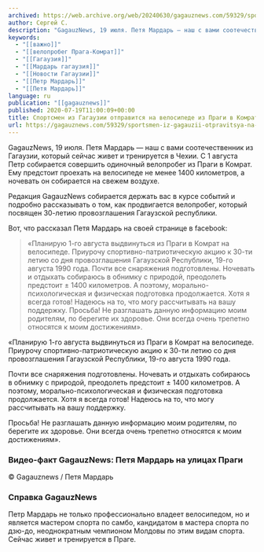 ```yaml
---
archived: https://web.archive.org/web/20240630/gagauznews.com/59329/sportsmen-iz-gagauzii-otpravitsya-na-velosipede-iz-pragi-v-komrat.html
author: Сергей С.
description: "GagauzNews, 19 июля. Петя Мардарь — наш с вами соотечественник из Гагаузии, который сейчас живет и тренируется в Чехии. С 1 августа Петр собирается совершить одиночный велопробег из Праги в Комрат. Ему предстоит проехать на велосипеде не менее 1400 километров, а ночевать он собирается на свежем воздухе. Редакция GagauzNews собирается держать вас в курсе событий и подробно рассказывать о том, как продвигается велопробег, который посвящен 30-летию провозглашения Гагаузской республики. Вот, что рассказал Петя Мардарь на своей странице в facebook: «Планирую 1-го августа выдвинуться из Праги в Комрат на велосипеде. Приурочу спортивно-патриотическую акцию к 30-ти летию со дня провозглашения Гагаузской Республики, […]"
keywords:
  - "[[важно]]"
  - "[[велопробег Прага-Комрат]]"
  - "[[Гагаузия]]"
  - "[[Мардарь гагаузия]]"
  - "[[Новости Гагаузии]]"
  - "[[Петр Мардарь]]"
  - "[[Петя Мардарь]]"
language: ru
publication: "[[gagauznews]]"
published: 2020-07-19T11:00:09+00:00
title: Спортсмен из Гагаузии отправится на велосипеде из Праги в Комрат
url: https://gagauznews.com/59329/sportsmen-iz-gagauzii-otpravitsya-na-velosipede-iz-pragi-v-komrat.html
---
```


GagauzNews, 19 июля. Петя Мардарь — наш с вами соотечественник из Гагаузии, который сейчас живет и тренируется в Чехии. С 1 августа Петр собирается совершить одиночный велопробег из Праги в Комрат. Ему предстоит проехать на велосипеде не менее 1400 километров, а ночевать он собирается на свежем воздухе.

Редакция GagauzNews собирается держать вас в курсе событий и подробно рассказывать о том, как продвигается велопробег, который посвящен 30-летию провозглашения Гагаузской республики.

Вот, что рассказал Петя Мардарь на своей странице в facebook:

> «Планирую 1-го августа выдвинуться из Праги в Комрат на велосипеде. Приурочу спортивно-патриотическую акцию к 30-ти летию со дня провозглашения Гагаузской Республики, 19-го августа 1990 года.
> Почти все снаряжения подготовлены. Ночевать и отдыхать собираюсь в обнимку с природой, преодолеть предстоит ± 1400 километров. А поэтому, морально-психологическая и физическая подготовка продолжается. Хотя я всегда готов! Надеюсь на то, что могу рассчитывать на вашу поддержку.
> Просьба! Не разглашать данную информацию моим родителям, по берегите их здоровье. Они всегда очень трепетно относятся к моим достижениям».

«Планирую 1-го августа выдвинуться из Праги в Комрат на велосипеде. Приурочу спортивно-патриотическую акцию к 30-ти летию со дня провозглашения Гагаузской Республики, 19-го августа 1990 года.

Почти все снаряжения подготовлены. Ночевать и отдыхать собираюсь в обнимку с природой, преодолеть предстоит ± 1400 километров. А поэтому, морально-психологическая и физическая подготовка продолжается. Хотя я всегда готов! Надеюсь на то, что могу рассчитывать на вашу поддержку.

Просьба! Не разглашать данную информацию моим родителям, по берегите их здоровье. Они всегда очень трепетно относятся к моим достижениям».

### Видео-факт GagauzNews: Петя Мардарь на улицах Праги

© Gagauznews / Петя Мардарь

### Справка GagauzNews

Петр Мардарь не только профессионально владеет велосипедом, но и является мастером спорта по самбо, кандидатом в мастера спорта по дзю-до, неоднократным чемпионом Молдовы по этим видам спорта. Сейчас живет и тренируется в Праге.